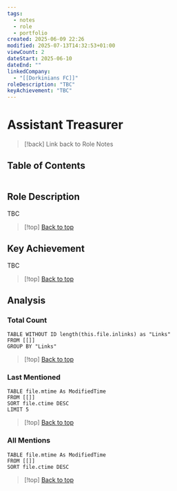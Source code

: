 ```yaml
---
tags:
  - notes
  - role
  - portfolio
created: 2025-06-09 22:26
modified: 2025-07-13T14:32:53+01:00
viewCount: 2
dateStart: 2025-06-10
dateEnd: ""
linkedCompany:
  - "[[Dorkinians FC]]"
roleDescription: "TBC"
keyAchievement: "TBC"
---
```

# Assistant Treasurer

> [!back] Link back to <span class="theme-link">Role Notes</span>

## Table of Contents
```table-of-contents
```

## Role Description

TBC

>[!top] [Back to top](#Table%20of%20Contents)

## Key Achievement

TBC

>[!top] [Back to top](#Table%20of%20Contents)

## Analysis

### Total Count

```dataview
TABLE WITHOUT ID length(this.file.inlinks) as "Links"
FROM [[]]
GROUP BY "Links"
```

>[!top] [Back to top](#Table%20of%20Contents)

### Last Mentioned

```dataview
TABLE file.mtime As ModifiedTime
FROM [[]]
SORT file.ctime DESC
LIMIT 5
```

>[!top] [Back to top](#Table%20of%20Contents)

### All Mentions

```dataview
TABLE file.mtime As ModifiedTime
FROM [[]]
SORT file.ctime DESC
```

>[!top] [Back to top](#Table%20of%20Contents)